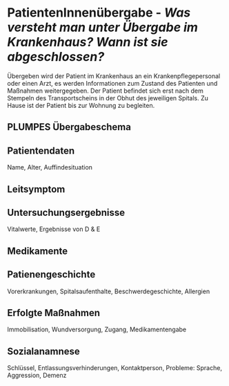 # PatientenInnenübergabe - *Was versteht man unter Übergabe im Krankenhaus? Wann ist sie abgeschlossen?*
Übergeben wird der Patient im Krankenhaus an ein Krankenpflegepersonal oder einen Arzt, es werden Informationen zum Zustand des Patienten und Maßnahmen weitergegeben. Der Patient befindet sich erst nach dem Stempeln des Transportscheins in der Obhut des jeweiligen Spitals. Zu Hause ist der Patient bis zur Wohnung zu begleiten.

## PLUMPES Übergabeschema
## Patientendaten
Name, Alter, Auffindesituation
## Leitsymptom
## Untersuchungsergebnisse
Vitalwerte, Ergebnisse von D & E
## Medikamente
## Patienengeschichte
Vorerkrankungen, Spitalsaufenthalte, Beschwerdegeschichte, Allergien
## Erfolgte Maßnahmen
Immobilisation, Wundversorgung, Zugang, Medikamentengabe
## Sozialanamnese
Schlüssel, Entlassungsverhinderungen, Kontaktperson, Probleme: Sprache, Aggression, Demenz